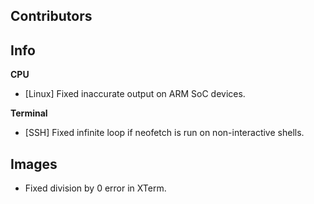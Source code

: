 ## Contributors


## Info

**CPU**

- [Linux] Fixed inaccurate output on ARM SoC devices.

**Terminal**

- [SSH] Fixed infinite loop if neofetch is run on non-interactive shells.


## Images

- Fixed division by 0 error in XTerm.
